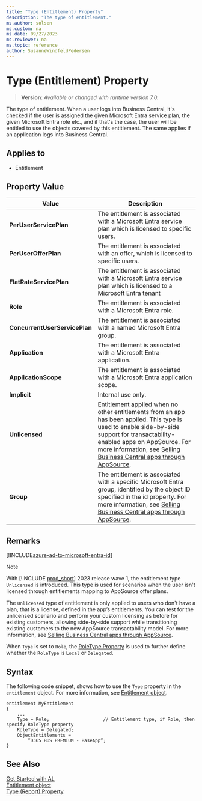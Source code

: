 ```yaml
---
title: "Type (Entitlement) Property"
description: "The type of entitlement."
ms.author: solsen
ms.custom: na
ms.date: 09/27/2023
ms.reviewer: na
ms.topic: reference
author: SusanneWindfeldPedersen
---
```


<!-- this topic is manually created, parent node is devenv-type-property.md -->

# Type (Entitlement) Property

> **Version**: _Available or changed with runtime version 7.0._

The type of entitlement. When a user logs into Business Central, it's checked if the user is assigned the given Microsoft Entra service plan, the given Microsoft Entra role etc., and if that's the case, the user will be entitled to use the objects covered by this entitlement. The same applies if an application logs into Business Central.

## Applies to

- Entitlement

## Property Value

|Value|Description|
|-----------|---------------------------------------|
|**PerUserServicePlan**|The entitlement is associated with a Microsoft Entra service plan which is licensed to specific users.|
|**PerUserOfferPlan**|The entitlement is associated with an offer, which is licensed to specific users.|
|**FlatRateServicePlan**|The entitlement is associated with a Microsoft Entra service plan which is licensed to a Microsoft Entra tenant|
|**Role**|The entitlement is associated with a Microsoft Entra role.|
|**ConcurrentUserServicePlan**|The entitlement is associated with a named Microsoft Entra group.|
|**Application**|The entitlement is associated with a Microsoft Entra application.|
|**ApplicationScope**|The entitlement is associated with a Microsoft Entra application scope.|
|**Implicit**|Internal use only.|
|**Unlicensed**|Entitlement applied when no other entitlements from an app has been applied. This type is used to enable side-by-side support for transactability-enabled apps on AppSource. For more information, see [Selling Business Central apps through AppSource](../devenv-sell-apps-appsource.md).|
|**Group**|The entitlement is associated with a specific Microsoft Entra group, identified by the object ID specified in the id property. For more information, see [Selling Business Central apps through AppSource](../devenv-sell-apps-appsource.md).|

## Remarks

[!INCLUDE[azure-ad-to-microsoft-entra-id](~/../shared-content/shared/azure-ad-to-microsoft-entra-id.md)]

> [!NOTE]  
> With [!INCLUDE [prod_short](../../includes/prod_short.md)] 2023 release wave 1, the entitlement type `Unlicensed` is introduced. This type is used for scenarios when the user isn't licensed through entitlements mapping to AppSource offer plans. 
> 
> The `Unlicensed` type of entitlement is only applied to users who don't have a plan, that is a license, defined in the app’s entitlements. You can test for the unlicensed scenario and perform your custom licensing as before for existing customers, allowing side-by-side support while transitioning existing customers to the new AppSource transactability model. For more information, see [Selling Business Central apps through AppSource](../devenv-sell-apps-appsource.md).

<!--
> [!NOTE]  
> In the current version of [!INCLUDE [prod_short](../../includes/prod_short.md)] entitlements can only be included with Microsoft apps (enforced by the AppSource cop rules and the technical validation checks that we run for the apps submitted to AppSource). These objects will become available for the ISV apps when we introduce ability to monetize AppSource apps in one of our future releases. For more information, see [Entitlement Object](../devenv-entitlement-object.md). -->

When `Type` is set to `Role`, the [RoleType Property](devenv-roletype-property.md) is used to further define whether the `RoleType` is `Local` or `Delegated`.


## Syntax

The following code snippet, shows how to use the `Type` property in the `entitlement` object. For more information, see [Entitlement object](../devenv-entitlement-object.md).

```al
entitlement MyEntitlement
{
    ...
    Type = Role;                    // Entitlement type, if Role, then specify RoleType property
    RoleType = Delegated;
    ObjectEntitlements = 
        ”D365 BUS PREMIUM - BaseApp”;​
}
```

## See Also

[Get Started with AL](../devenv-get-started.md)  
[Entitlement object](../devenv-entitlement-object.md)  
[Type (Report) Property](devenv-type-report-property.md)  
